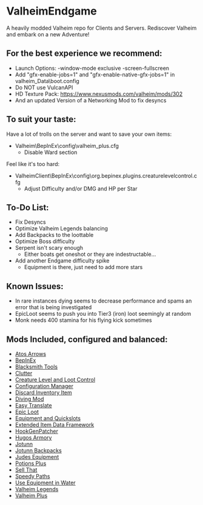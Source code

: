 # ValheimEndgame
A heavily modded Valheim repo for Clients and Servers. Rediscover Valheim and embark on a new Adventure!

## For the best experience we recommend:
- Launch Options: -window-mode exclusive -screen-fullscreen
- Add "gfx-enable-jobs=1" and "gfx-enable-native-gfx-jobs=1" in valheim_Data\boot.config
- Do NOT use VulcanAPI
- HD Texture Pack: https://www.nexusmods.com/valheim/mods/302
- And an updated Version of a Networking Mod to fix desyncs

## To suit your taste:
Have a lot of trolls on the server and want to save your own items:
- Valheim\BepInEx\config\valheim_plus.cfg
   - Disable Ward section

Feel like it's too hard:
- ValheimClient\BepInEx\config\org.bepinex.plugins.creaturelevelcontrol.cfg
   - Adjust Difficulty and/or DMG and HP per Star

## To-Do List:
- Fix Desyncs
- Optimize Valheim Legends balancing
- Add Backpacks to the loottable
- Optimize Boss difficulty
- Serpent isn't scary enough
   - Either boats get oneshot or they are indestructable...
- Add another Endgame difficulty spike
   - Equipment is there, just need to add more stars

## Known Issues:
- In rare instances dying seems to decrease performance and spams an error that is being investigated
- EpicLoot seems to push you into Tier3 (iron) loot seemingly at random
- Monk needs 400 stamina for his flying kick sometimes

## Mods Included, configured and balanced:
- [Atos Arrows](https://www.nexusmods.com/valheim/mods/1301)
- [BepInEx](https://valheim.thunderstore.io/package/denikson/BepInExPack_Valheim/)
- [Blacksmith Tools](https://valheim.thunderstore.io/package/GoldenJude/Blacksmiths_tools/)
- [Clutter](https://www.nexusmods.com/valheim/mods/1350)
- [Creature Level and Loot Control](https://valheim.thunderstore.io/package/Smoothbrain/CreatureLevelAndLootControl/)
- [Configuration Manager](https://github.com/aedenthorn/ValheimMods/tree/master/ConfigurationManager)
- [Discard Inventory Item](https://www.nexusmods.com/valheim/mods/45)
- [Diving Mod](https://www.nexusmods.com/valheim/mods/1271)
- [Easy Translate](https://github.com/MLIMG/Easy-Translate)
- [Epic Loot](https://github.com/RandyKnapp/ValheimMods/tree/main/EpicLoot)
- [Equipment and Quickslots](https://github.com/RandyKnapp/ValheimMods/tree/main/EquipmentAndQuickSlots)
- [Extended Item Data Framework](https://github.com/RandyKnapp/ValheimMods/tree/main/ExtendedItemDataFramework)
- [HookGenPatcher](https://github.com/harbingerofme/Bepinex.Monomod.HookGenPatcher)
- [Hugos Armory](https://github.com/Hugo-the-Dwarf/ValheimMoreTwoHanders)
- [Jotunn](https://github.com/Valheim-Modding/Jotunn)
- [Jotunn Backpacks](https://www.nexusmods.com/valheim/mods/1416)
- [Judes Equipment](https://valheim.thunderstore.io/package/GoldenJude/Judes_Equipment/)
- [Potions Plus](https://www.nexusmods.com/valheim/mods/1561)
- [Sell That](https://www.nexusmods.com/valheim/mods/232)
- [Speedy Paths](https://www.nexusmods.com/valheim/mods/452)
- [Use Equipment in Water](https://www.nexusmods.com/valheim/mods/121)
- [Valheim Legends](https://www.nexusmods.com/valheim/mods/796)
- [Valheim Plus](https://valheim.plus/)
